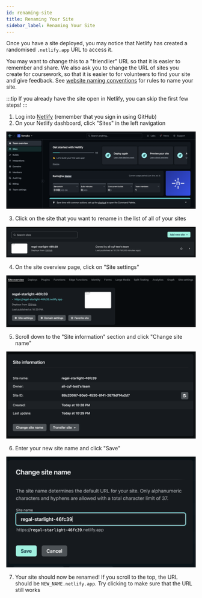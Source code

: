 ```yaml
---
id: renaming-site
title: Renaming Your Site
sidebar_label: Renaming Your Site
---
```


Once you have a site deployed, you may notice that Netlify has created a randomised `.netlify.app` URL to access it.

You may want to change this to a "friendlier" URL so that it is easier to remember and share. We also ask you to change the URL of sites you create for coursework, so that it is easier to for volunteers to find your site and give feedback. See [website naming conventions](./site-naming-conventions) for rules to name your site.

:::tip
If you already have the site open in Netlify, you can skip the first few steps!
:::

1. Log into [Netlify](https://www.netlify.com/) (remember that you sign in using GitHub)
2. On your Netlify dashboard, click "Sites" in the left navigation

![Netlify dashboard](./assets/renaming-site/01-netlify-dashboard.png)

3. Click on the site that you want to rename in the list of all of your sites

![List of your Netlify sites](./assets/renaming-site/02-list-of-sites.png)

4. On the site overview page, click on "Site settings"

![Site overview page](./assets/renaming-site/03-site-overview.png)

5. Scroll down to the "Site information" section and click "Change site name"

![Site information in site settings](./assets/renaming-site/04-site-settings.png)

6. Enter your new site name and click "Save"

![Site name input](./assets/renaming-site/05-site-name-input.png)

7. Your site should now be renamed! If you scroll to the top, the URL should be `NEW_NAME.netlify.app`. Try clicking to make sure that the URL still works
